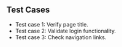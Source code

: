 ## Test Cases
- Test case 1: Verify page title.
- Test case 2: Validate login functionality.
- Test case 3: Check navigation links.
